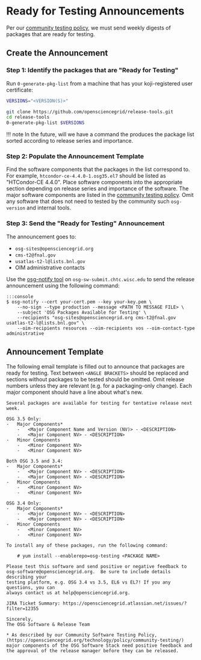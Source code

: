 Ready for Testing Announcements
===============================

Per our [community testing policy](../policy/community-testing.md), we must send weekly digests of packages that are ready
for testing.

Create the Announcement
-----------------------

### Step 1: Identify the packages that are "Ready for Testing"

Run `0-generate-pkg-list` from a machine that has your koji-registered user certificate:

```bash
VERSIONS="<VERSION(S)>"
```
```bash
git clone https://github.com/opensciencegrid/release-tools.git
cd release-tools
0-generate-pkg-list $VERSIONS
```

!!! note
    In the future, will we have a command the produces the package list sorted according to release series and
    importance.

### Step 2: Populate the Announcement Template

Find the software components that the packages in the list correspond to.
For example, `htcondor-ce-4.4.0-1.osg35.el7` should be listed as "HTCondor-CE 4.4.0".
Place software components into the appropriate section depending on release series and importance of the software.
The major software components are listed in the [community testing policy](../policy/community-testing.md).
Omit any software that does not need to tested by the community such `osg-version` and internal tools.

### Step 3: Send the "Ready for Testing" Announcement

The announcement goes to:

-   `osg-sites@opensciencegrid.org`
-   `cms-t2@fnal.gov`
-   `usatlas-t2-l@lists.bnl.gov`
-   OIM administrative contacts

Use the [osg-notify tool](https://opensciencegrid.org/operations/services/sending-announcements/)
on `osg-sw-submit.chtc.wisc.edu` to send the release announcement using the following command:

    :::console
    $ osg-notify --cert your-cert.pem --key your-key.pem \
        --no-sign --type production --message <PATH TO MESSAGE FILE> \
        --subject 'OSG Packages Available for Testing' \
        --recipients "osg-sites@opensciencegrid.org cms-t2@fnal.gov usatlas-t2-l@lists.bnl.gov" \
        --oim-recipients resources --oim-recipients vos --oim-contact-type administrative

Announcement Template
---------------------

The following email template is filled out to announce that packages are ready for testing.
Text between `<ANGLE BRACKETS>` should be replaced and sections without packages to be tested should be omitted.
Omit release numbers unless they are relevant (e.g. for a packaging-only change).
Each major component should have a line about what's new.

```
Several packages are available for testing for tentative release next week.

OSG 3.5 Only:
-   Major Components*
    -   <Major Component Name and Version (NV)> - <DESCRIPTION>
    -   <Major Component NV> - <DESCRIPTION>
-   Minor Components
    -   <Minor Component NV>
    -   <Minor Component NV>

Both OSG 3.5 and 3.4:
-   Major Components*
    -   <Major Component NV> - <DESCRIPTION>
    -   <Major Component NV> - <DESCRIPTION>
-   Minor Components
    -   <Minor Component NV>
    -   <Minor Component NV>

OSG 3.4 Only:
-   Major Components*
    -   <Major Component NV> - <DESCRIPTION>
    -   <Major Component NV> - <DESCRIPTION>
-   Minor Components
    -   <Minor Component NV>
    -   <Minor Component NV>

To install any of these packages, run the following command:

    # yum install --enablerepo=osg-testing <PACKAGE NAME>

Please test this software and send positive or negative feedback to
osg-software@opensciencegrid.org.  Be sure to include details describing your
testing platform, e.g. OSG 3.4 vs 3.5, EL6 vs EL7! If you any questions, you can
always contact us at help@opensciencegrid.org.

JIRA Ticket Summary: https://opensciencegrid.atlassian.net/issues/?filter=12355

Sincerely,
The OSG Software & Release Team

* As described by our Community Software Testing Policy,
(https://opensciencegrid.org/technology/policy/community-testing/)
major components of the OSG Software Stack need positive feedback and
the approval of the release manager before they can be released.
```
